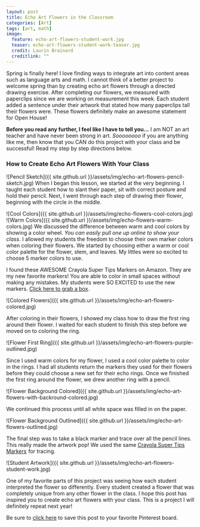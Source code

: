 ```yaml
---
layout: post
title: Echo Art Flowers in the Classroom
categories: [Art]
tags: [art, math]
image:
  feature: echo-art-flowers-student-work.jpg
  teaser: echo-art-flowers-student-work-teaser.jpg
  credit: Laurin Brainard
  creditlink: ""
---
```

Spring is finally here! I love finding ways to integrate art into content areas such as language arts and math. I cannot think of a better project to welcome spring than by creating echo art flowers through a directed drawing exercise. After completing our flowers, we measured with paperclips since we are working on measurement this week. Each student added a sentence under their artwork that stated how many paperclips tall their flowers were. These flowers definitely make an awesome statement for Open House!

**Before you read any further, I feel like I have to tell you...** I am NOT an art teacher and have never been strong in art. *Soooooooo* if you are anything like me, then know that you CAN do this project with your class and be successful! Read my step by step directions below. 

### How to Create Echo Art Flowers With Your Class

![Pencil Sketch]({{ site.github.url }}/assets/img/echo-art-flowers-pencil-sketch.jpg)
When I began this lesson, we started at the very beginning. I taught each student how to slant their paper, sit with correct posture and hold their pencil. Next, I went through each step of drawing their flower, beginning with the circle in the middle. 

![Cool Colors]({{ site.github.url }}/assets/img/echo-flowers-cool-colors.jpg)
![Warm Colors]({{ site.github.url }}/assets/img/echo-flowers-warm-colors.jpg)
We discussed the difference between warm and cool colors by showing a color wheel. *You can easily pull one up online to show your class.* I allowed my students the freedom to choose their own marker colors when coloring their flowers. We started by choosing either a warm or cool color palette for the flower, stem, and leaves. My littles were so excited to choose 5 marker colors to use. 

I found these AWESOME Crayola Super Tips Markers on Amazon. They are my new favorite markers! You are able to color in small spaces without making any mistakes. My students were SO EXCITED to use the new markers. <a target="_blank" href="https://www.amazon.com/gp/product/B01GTEB6OO/ref=as_li_tl?ie=UTF8&camp=1789&creative=9325&creativeASIN=B01GTEB6OO&linkCode=as2&tag=theprimarybra-20&linkId=ef816bd0c537173304830f754379c477">Click here to grab a box</a><img src="//ir-na.amazon-adsystem.com/e/ir?t=theprimarybra-20&l=am2&o=1&a=B01GTEB6OO" width="1" height="1" border="0" alt="" style="border:none !important; margin:0px !important;" />. 

![Colored Flowers]({{ site.github.url }}/assets/img/echo-art-flowers-colored.jpg)

After coloring in their flowers, I showed my class how to draw the first ring around their flower. I waited for each student to finish this step before we moved on to coloring the ring. 

![Flower First Ring]({{ site.github.url }}/assets/img/echo-art-flowers-purple-outlined.jpg)

Since I used warm colors for my flower, I used a cool color palette to color in the rings. I had all students return the markers they used for their flowers before they could choose a new set for their echo rings. Once we finished the first ring around the flower, we drew another ring with a pencil. 

![Flower Background Colored]({{ site.github.url }}/assets/img/echo-art-flowers-with-backround-colored.jpg)

We continued this process until all white space was filled in on the paper. 

![Flower Background Outlined]({{ site.github.url }}/assets/img/echo-art-flowers-outlined.jpg)

The final step was to take a black marker and trace over all the pencil lines. This really made the artwork pop! We used the same <a target="_blank" href="https://www.amazon.com/gp/product/B01GTEB6OO/ref=as_li_tl?ie=UTF8&camp=1789&creative=9325&creativeASIN=B01GTEB6OO&linkCode=as2&tag=theprimarybra-20&linkId=ef816bd0c537173304830f754379c477">Crayola Super Tips Markers</a><img src="//ir-na.amazon-adsystem.com/e/ir?t=theprimarybra-20&l=am2&o=1&a=B01GTEB6OO" width="1" height="1" border="0" alt="" style="border:none !important; margin:0px !important;" /> for tracing. 

![Student Artwork]({{ site.github.url }}/assets/img/echo-art-flowers-student-work.jpg)

One of my favorite parts of this project was seeing how each student interpreted the flower so differently. Every student created a flower that was completely unique from any other flower in the class. I hope this post has inspired you to create echo art flowers with your class. This is a project I will definitely repeat next year!

Be sure to [click here](https://pin.it/mtjl7svm6hq5zl) to save this post to your favorite Pinterest board.

<script>
  (function(w, d, t, s, n) {
    w.FlodeskObject = n;
    var fn = function() {
      (w[n].q = w[n].q || []).push(arguments);
    };
    w[n] = w[n] || fn;
    var f = d.getElementsByTagName(t)[0];
    var e = d.createElement(t);
    var h = '?v=' + new Date().getTime();
    e.async = true;
    e.src = s + h;
    f.parentNode.insertBefore(e, f);
  })(window, document, 'script', 'https://assets.flodesk.com/universal.js', 'fd');
  window.fd('form', {
    formId: '5d7fd38715f78a0010f2e414'
  });
</script>